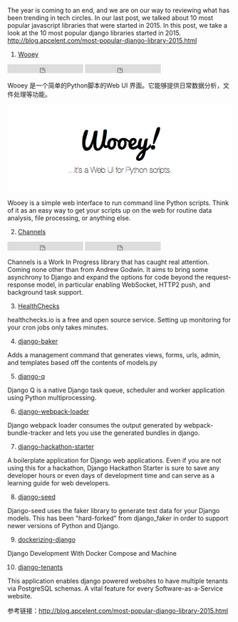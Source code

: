 The year is coming to an end, and we are on our way to reviewing what has been trending in tech circles. In our last post, we talked about 10 most popular javascript libraries that were started in 2015. In this post, we take a look at the 10 most popular django libraries started in 2015.
http://blog.apcelent.com/most-popular-django-library-2015.html

1. [Wooey](https://github.com/wooey/Wooey)

<iframe src="https://ghbtns.com/github-btn.html?user=wooey&repo=wooey&type=star&count=true" frameborder="0" scrolling="0" width="170px" height="20px"></iframe>

<iframe src="https://ghbtns.com/github-btn.html?user=wooey&repo=wooey&type=fork&count=true" frameborder="0" scrolling="0" width="170px" height="20px"></iframe>

Wooey 是一个简单的Python脚本的Web UI 界面。它能够提供日常数据分析，文件处理等功能。

![Wooey App](https://github.com/wooey/Wooey/raw/master/wooey-banner.png)

Wooey is a simple web interface to run command line Python scripts. Think of it as an easy way to get your scripts up on the web for routine data analysis, file processing, or anything else.

2. [Channels](https://github.com/andrewgodwin/channels)

<iframe src="https://ghbtns.com/github-btn.html?user=andrewgodwin&repo=channels&type=star&count=true" frameborder="0" scrolling="0" width="170px" height="20px"></iframe>

<iframe src="https://ghbtns.com/github-btn.html?user=andrewgodwin&repo=channels&type=fork&count=true" frameborder="0" scrolling="0" width="170px" height="20px"></iframe>

Channels is a Work In Progress library that has caught real attention. Coming none other than from Andrew Godwin. It aims to bring some asynchrony to Django and expand the options for code beyond the request-response model, in particular enabling WebSocket, HTTP2 push, and background task support.

3. [HealthChecks](https://github.com/healthchecks/healthchecks)

healthchecks.io is a free and open source service. Setting up monitoring for your cron jobs only takes minutes.

4. [django-baker](https://github.com/krisfields/django-baker)

Adds a management command that generates views, forms, urls, admin, and templates based off the contents of models.py

5. [django-q](https://github.com/Koed00/django-q)

Django Q is a native Django task queue, scheduler and worker application using Python multiprocessing.

6. [django-webpack-loader](https://github.com/owais/django-webpack-loader)

Django webpack loader consumes the output generated by webpack-bundle-tracker and lets you use the generated bundles in django.

7. [django-hackathon-starter](https://github.com/DrkSephy/django-hackathon-starter)

A boilerplate application for Django web applications. Even if you are not using this for a hackathon, Django Hackathon Starter is sure to save any developer hours or even days of development time and can serve as a learning guide for web developers.

8. [django-seed](https://github.com/Brobin/django-seed)

Django-seed uses the faker library to generate test data for your Django models. This has been "hard-forked" from django_faker in order to support newer versions of Python and Django.

9. [dockerizing-django](https://github.com/realpython/dockerizing-django)

Django Development With Docker Compose and Machine

10. [django-tenants](https://github.com/tomturner/django-tenants)

This application enables django powered websites to have multiple tenants via PostgreSQL schemas. A vital feature for every Software-as-a-Service website.

参考链接：http://blog.apcelent.com/most-popular-django-library-2015.html